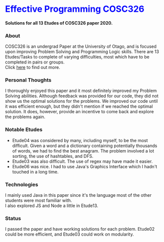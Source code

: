 # <span style="color:blue">Effective Programming COSC326</span>
#### Solutions for all 13 Etudes of COSC326 paper 2020.
### About
COSC326 is an undergrad Paper at the University of Otago, and is focused upon improving Problem Solving 
and Programming Logic skills. There are 13 Etudes/Tasks to complete of varying difficulties, most which 
have to be completed in pairs or groups.  
Click [here](https://www.otago.ac.nz/courses/papers/index.html?papercode=COSC326#2020) to find out more.
### Personal Thoughts
I thoroughly enjoyed this paper and it most definitely improved my Problem Solving abilities.
Although feedback was provided for our code, they did not show us the optimal 
solutions for the problems. We improved our code until it was efficient enough, but they didn't mention if
we reached the optimal solution. It does, however, provide an incentive to come back and explore the problems again.
### Notable Etudes
* Etude04 was considered by many, including myself, to be the most difficult. 
Given a word and a dictionary containing potentially thousands of words, we had to find the best anagram.
The problem involved a lot sorting, the use of hashtables, and DFS.
* Etude03 was also difficult. The use of regex may have made it easier.
* Etude06 was nice. I had to use Java's Graphics Interface which I hadn't touched in a long time.
### Technologies
I mainly used Java in this paper since it's the language most of the other students were most familiar with.  
I also explored JS and Node a little in Etude13.
### Status
I passed the paper and have working solutions for each problem. Etude02 could be more efficient, and Etude03 could work on modularity.
